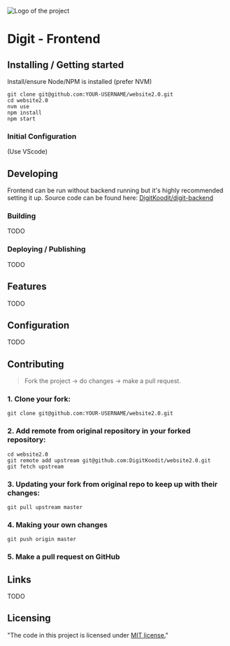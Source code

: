 ![Logo of the project](https://digit.fi/images/site/logo_screen_new.gif)

# Digit - Frontend

## Installing / Getting started

Install/ensure Node/NPM is installed (prefer NVM)

```shell
git clone git@github.com:YOUR-USERNAME/website2.0.git
cd website2.0
nvm use
npm install 
npm start
```

### Initial Configuration

(Use VScode)

## Developing

Frontend can be run without backend running but it's highly recommended setting it up. Source code can be found here: [DigitKoodit/digit-backend](https://github.com/DigitKoodit/digit-backend)


### Building

TODO

### Deploying / Publishing

TODO

## Features

TODO

## Configuration

TODO

## Contributing

> Fork the project -> do changes -> make a pull request.

### 1. Clone your fork:

    git clone git@github.com:YOUR-USERNAME/website2.0.git

### 2. Add remote from original repository in your forked repository: 

    cd website2.0
    git remote add upstream git@github.com:DigitKoodit/website2.0.git
    git fetch upstream

### 3. Updating your fork from original repo to keep up with their changes:

    git pull upstream master

### 4. Making your own changes
    git push origin master

### 5. Make a pull request on GitHub 

## Links

TODO


## Licensing

"The code in this project is licensed under [MIT license.](/LICENSE)"

